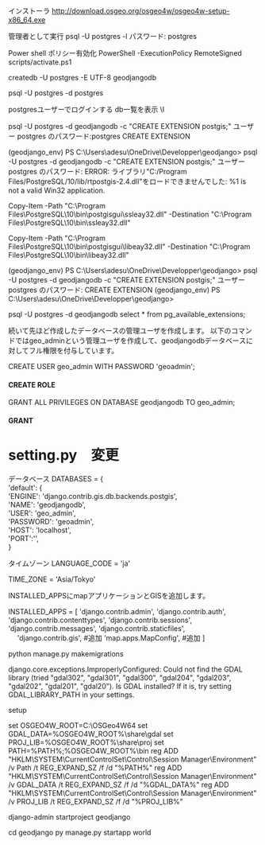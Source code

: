 インストーラ
http://download.osgeo.org/osgeo4w/osgeo4w-setup-x86_64.exe


管理者として実行
psql -U postgres -l
パスワード: postgres

Power shell ポリシー有効化
PowerShell -ExecutionPolicy RemoteSigned  scripts/activate.ps1


createdb -U postgres -E UTF-8 geodjangodb



psql -U postgres -d postgres

postgresユーザーでログインする
db一覧を表示
\l







psql -U postgres -d geodjangodb -c "CREATE EXTENSION postgis;"
ユーザー postgres のパスワード:postgres
CREATE EXTENSION


(geodjango_env) PS C:\Users\adesu\OneDrive\Developper\geodjango> psql -U postgres -d geodjangodb -c "CREATE EXTENSION postgis;"
ユーザー postgres のパスワード:
ERROR:  ライブラリ"C:/Program Files/PostgreSQL/10/lib/rtpostgis-2.4.dll"をロードできませんでした: %1 is not a valid Win32 application.

<!-- エラー対処 -->
<!-- https://stackoverflow.com/questions/57510486/error-adding-postgis-extension-to-postgresql-win10 -->

Copy-Item -Path "C:\Program Files\PostgreSQL\10\bin\postgisgui\ssleay32.dll" -Destination "C:\Program Files\PostgreSQL\10\bin\ssleay32.dll"

Copy-Item -Path "C:\Program Files\PostgreSQL\10\bin\postgisgui\libeay32.dll" -Destination "C:\Program Files\PostgreSQL\10\bin\libeay32.dll"

(geodjango_env) PS C:\Users\adesu\OneDrive\Developper\geodjango> psql -U postgres -d geodjangodb -c "CREATE EXTENSION postgis;"
ユーザー postgres のパスワード:
CREATE EXTENSION
(geodjango_env) PS C:\Users\adesu\OneDrive\Developper\geodjango>

<!-- エクステンションの生成確認 -->
psql -U postgres -d geodjangodb
select * from pg_available_extensions;

 <!-- pointcloud                   | 1.1.0           |                   | data type for lidar point clouds
 pointcloud_postgis           | 1.0             |                   | integration for pointcloud LIDAR data and PostGIS geometry data
 postgis                      | 2.4.4           | 2.4.4             | PostGIS geometry, geography, and raster spatial types and functions
 postgis_sfcgal               | 2.4.4           |                   | PostGIS SFCGAL functions
 postgis_tiger_geocoder       | 2.4.4           |                   | PostGIS tiger geocoder and reverse geocoder
 postgis_topology             | 2.4.4           |                   | PostGIS topology spatial types and functions
 postgres_fdw                 | 1.0             |                   | foreign-data wrapper for remote PostgreSQL servers
 refint                       | 1.0             |                   | functions for implementing referential integrity (obsolete)
 seg                          | 1.1             |                   | data type for representing line segments or floating-point intervals
 sslinfo                      | 1.2             |                   | information about SSL certificates
 tablefunc                    | 1.0             |                   | functions that manipulate whole tables, including crosstab
 tcn                          | 1.0             |                   | Triggered change notifications
 test_ext1                    | 1.0             |                   | Test extension 1
-- More  -- -->



続いて先ほど作成したデータベースの管理ユーザを作成します。
以下のコマンドではgeo_adminという管理ユーザを作成して、geodjangodbデータベースに対してフル権限を付与しています。

CREATE USER geo_admin WITH PASSWORD 'geoadmin';
#### CREATE ROLE
GRANT ALL PRIVILEGES ON DATABASE geodjangodb TO geo_admin;
#### GRANT


# setting.py　変更

データベース
DATABASES = {		
    'default': {		
        'ENGINE': 'django.contrib.gis.db.backends.postgis',		
        'NAME': 'geodjangodb',		
        'USER': 'geo_admin',		
        'PASSWORD': 'geoadmin',		
        'HOST': 'localhost',		
        'PORT':'',		
    }		

タイムゾーン
LANGUAGE_CODE = 'ja'

TIME_ZONE = 'Asia/Tokyo'


INSTALLED_APPSにmapアプリケーションとGISを追加します。

INSTALLED_APPS = [
    'django.contrib.admin',
    'django.contrib.auth',
    'django.contrib.contenttypes',
    'django.contrib.sessions',
    'django.contrib.messages',
    'django.contrib.staticfiles',
　  'django.contrib.gis',   #追加
    'map.apps.MapConfig',   #追加
]



python manage.py makemigrations

django.core.exceptions.ImproperlyConfigured: Could not find the GDAL library (tried "gdal302", "gdal301", "gdal300", "gdal204", "gdal203", "gdal202", "gdal201", "gdal20"). Is GDAL installed? If it is, try setting GDAL_LIBRARY_PATH in your settings.



setup





set OSGEO4W_ROOT=C:\OSGeo4W64
set GDAL_DATA=%OSGEO4W_ROOT%\share\gdal
set PROJ_LIB=%OSGEO4W_ROOT%\share\proj
set PATH=%PATH%;%OSGEO4W_ROOT%\bin
reg ADD "HKLM\SYSTEM\CurrentControlSet\Control\Session Manager\Environment" /v Path /t REG_EXPAND_SZ /f /d "%PATH%"
reg ADD "HKLM\SYSTEM\CurrentControlSet\Control\Session Manager\Environment" /v GDAL_DATA /t REG_EXPAND_SZ /f /d "%GDAL_DATA%"
reg ADD "HKLM\SYSTEM\CurrentControlSet\Control\Session Manager\Environment" /v PROJ_LIB /t REG_EXPAND_SZ /f /d "%PROJ_LIB%"


django-admin startproject geodjango

cd geodjango
py manage.py startapp world


